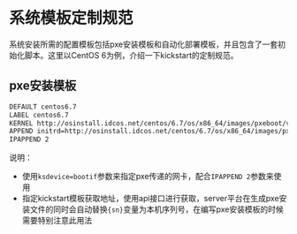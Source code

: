 # 系统模板定制规范

系统安装所需的配置模板包括pxe安装模板和自动化部署模板，并且包含了一套初始化脚本。这里以CentOS 6为例，介绍一下kickstart的定制规范。

## pxe安装模板

```bash
DEFAULT centos6.7
LABEL centos6.7
KERNEL http://osinstall.idcos.net/centos/6.7/os/x86_64/images/pxeboot/vmlinuz
APPEND initrd=http://osinstall.idcos.net/centos/6.7/os/x86_64/images/pxeboot/initrd.img ksdevice=bootif ks=http://osinstall.idcos.net/api/osinstall/v1/device/getSystemBySn?sn={sn} console=tty0 selinux=0 biosdevname=0
IPAPPEND 2
```

说明：

* 使用```ksdevice=bootif```参数来指定pxe传递的网卡，配合```IPAPPEND 2```参数来使用
* 指定kickstart模板获取地址，使用api接口进行获取，server平台在生成pxe安装文件的同时会自动替换```{sn}```变量为本机序列号，在编写pxe安装模板的时候需要特别注意此用法
